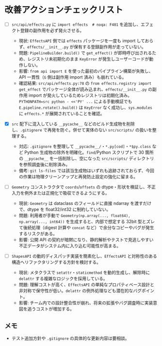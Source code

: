 # 改善アクションチェックリスト

- [ ] `src/api/effects.py` に `import effects  # noqa: F401` を追加し、エフェクト登録の副作用を必ず発火させる。
  - 現状: `EffectsAPI` 側では `effects` パッケージを一度も import しておらず、`effects/__init__.py` が保有する登録副作用が走っていない。
  - 問題: `PipelineBuilder.build()` で `get_effect()` が即時呼び出されるため、レジストリ未初期化のまま `KeyError` が発生しユーザーコードが動作しない。
  - 影響: `from api import E` を使った最初のパイプライン構築が失敗し、API 一貫性（`G` 側は副作用 import 済み）も崩れている。
  - 確認結果: `src/api/effects.py:78` の `from effects.registry import get_effect` でパッケージ全体が読み込まれ、`effects/__init__.py` の副作用 import が発火しているためレジストリは初期化済み。`PYTHONPATH=src python - <<'PY' ...` による手動検証でも `E.pipeline.rotate().build()` は `KeyError` なく成功し、`sys.modules` に `effects.*` が展開されていることを確認。

- [x] `src` 配下に混入している `__pycache__` などのビルド生成物を削除し、`.gitignore` で再発を防ぐ。併せて実体のない `src/scripts/` の扱いを整理する。
  - 対応: `.gitignore` を整理して `__pycache__/`・`*.py[cod]`・`*$py.class` など Python 生成物の除外を明確化。`find`/Python スクリプトで 30 箇所の `__pycache__` を一括削除し、空になった `src/scripts/` ディレクトリを参照調査後に削除済み。
  - 備考: `git ls-files` では該当生成物はいずれも追跡されておらず、今回の作業は物理クリーンアップと再発防止設定の強化に留まる。

- [ ] `Geometry` コンストラクタで `coords`/`offsets` の dtype・形状を検証し、不正入力を例外または正規化で吸収できるようにする。
  - 現状: `Geometry` は dataclass のフィールドに直接 ndarray を渡すだけで、dtype を float32/int32 に制約していない。
  - 問題: 利用者が手動で `Geometry(np.array(..., float64), np.array(..., int64))` を生成すると、内部で想定する 32bit 型とズレて後続処理（digest 計算や `concat` など）で余分なコピーやバグが発生するリスクがある。
  - 影響: 公開 API の契約が暗黙になり、静的解析やテストで見逃しやすい不正データがシステム内に入り込む可能性が高まる。

- [ ] `ShapesAPI` の動的ディスパッチ実装を簡素化し、`EffectsAPI` と対称性のある構造へリファクタリングする方針を検討する。
  - 現状: メタクラスで `setattr`・`staticmethod` を動的生成し、解除時に `delattr` する複雑なロジックを採用している。
  - 問題: 理解コストが高く、`EffectsAPI` の単純なプロパティベース設計と非対称で保守性が低い。`delattr` の例外処理なども潜在的なバグポイント。
  - 影響: チーム内での設計整合性が崩れ、将来の拡張やバグ調査時に実装意図を追うコストが増加する。

## メモ
- テスト追加方針や `.gitignore` の具体的な更新内容は要相談。
